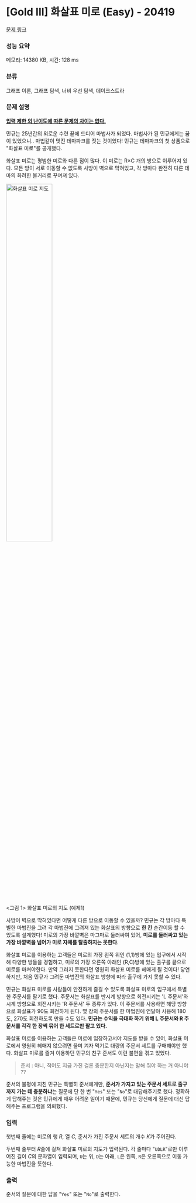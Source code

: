 # [Gold III] 화살표 미로 (Easy) - 20419 

[문제 링크](https://www.acmicpc.net/problem/20419) 

### 성능 요약

메모리: 14380 KB, 시간: 128 ms

### 분류

그래프 이론, 그래프 탐색, 너비 우선 탐색, 데이크스트라

### 문제 설명

<p><u><strong>입력 제한 외 난이도에 따른 문제의 차이는 없다.</strong></u></p>

<p>민규는 25년간의 외로운 수련 끝에 드디어 마법사가 되었다. 마법사가 된 민규에게는 꿈이 있었으니.. 마법같이 멋진 테마파크를 짓는 것이었다! 민규는 테마파크의 첫 상품으로 "화살표 미로"를 공개했다.</p>

<p>화살표 미로는 평범한 미로와 다른 점이 많다. 이 미로는 R×C 개의 방으로 이루어져 있다. 모든 방이 서로 이동할 수 없도록 사방이 벽으로 막혀있고, 각 방마다 완전히 다른 테마의 화려한 볼거리로 꾸며져 있다.</p>

<p><img alt="화살표 미로 지도" src="" style="width: 50%"></p>

<p><그림 1> 화살표 미로의 지도 (예제1)</p>

<p>사방이 벽으로 막혀있다면 어떻게 다른 방으로 이동할 수 있을까? 민규는 각 방마다 특별한 마법진을 그려 각 마법진에 그려져 있는 화살표의 방향으로 <strong>한 칸</strong> 순간이동 할 수 있도록 설계했다! 미로의 가장 바깥벽은 마그마로 둘러싸여 있어, <strong>미로를 둘러싸고 있는 가장 바깥벽을 넘어가 미로 자체를 탈출하지는 못한다</strong>.</p>

<p>화살표 미로를 이용하는 고객들은 미로의 가장 왼쪽 위인 (1,1)방에 있는 입구에서 시작해 다양한 방들을 경험하고, 미로의 가장 오른쪽 아래인 (R,C)방에 있는 출구를 끝으로 미로를 마쳐야한다. 만약 그러지 못한다면 영원히 화살표 미로를 헤매게 될 것이다! 당연하지만, 처음 민규가 그려둔 마법진의 화살표 방향에 따라 출구에 가지 못할 수 있다.</p>

<p>민규는 화살표 미로를 사람들이 안전하게 즐길 수 있도록 화살표 미로의 입구에서 특별한 주문서를 팔기로 했다. 주문서는 화살표를 반시계 방향으로 회전시키는 'L 주문서'와 시계 방향으로 회전시키는 'R 주문서' 두 종류가 있다. 이 주문서를 사용하면 해당 방향으로 화살표가 90도 회전하게 된다. 몇 장의 주문서를 한 마법진에 연달아 사용해 180도, 270도 회전하도록 만들 수도 있다. <strong>민규는 수익을 극대화 하기 위해 L 주문서와 R 주문서를 각각 한 장씩 묶어 한 세트로만 팔고 있다.</strong></p>

<p>화살표 미로를 이용하는 고객들은 미로에 입장하고서야 지도를 받을 수 있어, 화살표 미로에서 영원히 헤매지 않으려면 울며 겨자 먹기로 대량의 주문서 세트를 구매해야만 했다. 화살표 미로를 즐겨 이용하던 민규의 친구 준서도 이런 불편을 겪고 있었다.</p>

<blockquote>
<p>준서 : 아니, 적어도 지금 가진 걸론 충분한지 아닌지는 말해 줘야 하는 거 아니야 ??</p>
</blockquote>

<p>준서의 불평에 지친 민규는 특별히 준서에게만, <strong>준서가 가지고 있는 주문서 세트로 출구까지 가는 데 충분하냐</strong>는 질문에 단 한 번 "<code>Yes</code>" 또는 "<code>No</code>"로 대답해주기로 했다. 정확하게 답해주는 것은 민규에게 매우 어려운 일이기 때문에, 민규는 당신에게 질문에 대신 답해주는 프로그램을 의뢰했다.</p>

### 입력 

 <p>첫번째 줄에는 미로의 행 <em>R</em>, 열 <em>C</em>, 준서가 가진 주문서 세트의 개수 <em>K</em>가 주어진다.</p>

<p>두번째 줄부터 <em>R</em>줄에 걸쳐 화살표 미로의 지도가 입력된다. 각 줄마다 "<code>UDLR</code>"로만 이루어진 길이 <em>C</em>의 문자열이 입력되며, <code>U</code>는 위, <code>D</code>는 아래, <code>L</code>은 왼쪽, <code>R</code>은 오른쪽으로 이동 가능한 마법진을 뜻한다.</p>

### 출력 

 <p>준서의 질문에 대한 답을 "<code>Yes</code>" 또는 "<code>No</code>"로 출력한다.</p>

